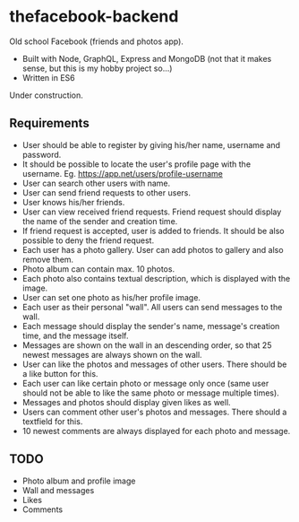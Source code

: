 # thefacebook-backend

Old school Facebook (friends and photos app). 

- Built with Node, GraphQL, Express and MongoDB (not that it makes sense, but this is my hobby project so...)
- Written in ES6

Under construction. 

## Requirements

- User should be able to register by giving his/her name, username and password. 
- It should be possible to locate the user's profile page with the username. Eg. https://app.net/users/profile-username
- User can search other users with name. 
- User can send friend requests to other users.
- User knows his/her friends.
- User can view received friend requests. Friend request should display the name of the sender and creation time.
- If friend request is accepted, user is added to friends. It should be also possible to deny the friend request.
- Each user has a photo gallery. User can add photos to gallery and also remove them. 
- Photo album can contain max. 10 photos.
- Each photo also contains textual description, which is displayed with the image.
- User can set one photo as his/her profile image. 
- Each user as their personal "wall". All users can send messages to the wall.
- Each message should display the sender's name, message's creation time, and the message itself. 
- Messages are shown on the wall in an descending order, so that 25 newest messages are always shown on the wall. 
- User can like the photos and messages of other users. There should be a like button for this. 
- Each user can like certain photo or message only once (same user should not be able to like the same photo or message multiple times).
- Messages and photos should display given likes as well. 
- Users can comment other user's photos and messages. There should a textfield for this. 
- 10 newest comments are always displayed for each photo and message. 

## TODO
- Photo album and profile image
- Wall and messages
- Likes
- Comments
